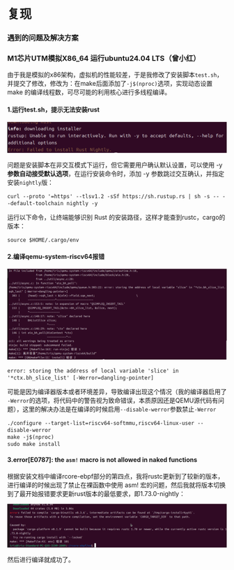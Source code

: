 # 复现

### 遇到的问题及解决方案

### M1芯片UTM模拟X86_64 运行ubuntu24.04 LTS（曾小红）

由于我是模拟的x86架构，虚拟机的性能较差，于是我修改了安装脚本`test.sh`，并提交了修改，修改为：在make后面添加了`-j$(nproc)`选项，实现动态设置 make 的编译线程数，可尽可能的利用核心进行多线程编译。

#### 1.运行test.sh，提示无法安装rust

![](./images/2024-11-29202614.png)

问题是安装脚本在非交互模式下运行，但它需要用户确认默认设置，可以使用 -y **参数自动接受默认选项**，在运行安装命令时，添加 -y 参数跳过交互确认，并指定安装`nightly`版：

```shell
curl --proto '=https' --tlsv1.2 -sSf https://sh.rustup.rs | sh -s -- --default-toolchain nightly -y
```

运行以下命令，让终端能够识别 Rust 的安装路径，这样才能查到rustc，cargo的版本：

```shell
source $HOME/.cargo/env
```

#### 2.编译qemu-system-riscv64报错

![](./images/2024-12-06155429.png)

```shell
error: storing the address of local variable 'slice' in '*ctx.bh_slice_list' [-Werror=dangling-pointer]
```

可能是因为编译器版本或者环境差异，导致编译出现这个情况（我的编译器启用了 `-Werror`的选项，将代码中的警告视为致命错误，本质原因还是QEMU源代码有问题），这里的解决办法是在编译的时候启用` --disable-werror `参数禁止`-Werror`

```shell
./configure --target-list=riscv64-softmmu,riscv64-linux-user --disable-werror
make -j$(nproc)
sudo make install
```



#### 3.error[E0787]: the `asm!` macro is not allowed in naked functions

根据安装文档中编译rcore-ebpf部分的第四点，我将rustc更新到了较新的版本，进行编译的时候出现了禁止在裸函数中使用 asm! 宏的问题，然后我就将版本切换到了最开始报错要求更新rust版本的最低要求，即1.73.0-nightly：

![](./images/image-20241206201635589.png)

然后进行编译就成功了。
